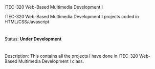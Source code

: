 ITEC-320 Web-Based Multimedia Development I

ITEC-320 Web-Based Multimedia Development I projects coded in HTML/CSS/Javascript
#
Status: <b>Under Development</b>
#
Description: This contains all the projects I have done in ITEC-320 Web-Based Multimedia Development I class.